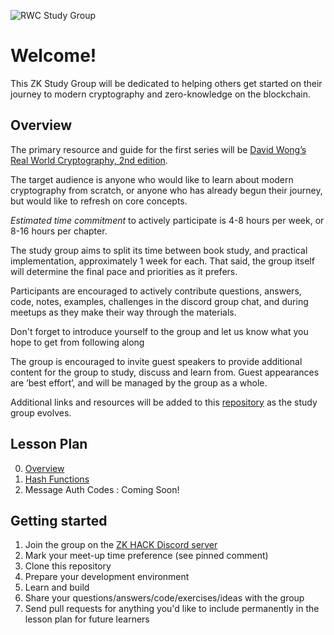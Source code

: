 ![RWC Study Group](/realworld-cryptography-studygroup/assets/images/rwc-cover-trans-v1.png)

# Welcome! 
This ZK Study Group will be dedicated to helping others get started on their journey to modern cryptography and zero-knowledge on the blockchain.

## Overview
The primary resource and guide for the first series will be [David Wong’s Real World Cryptography, 2nd edition](https://www.manning.com/books/real-world-cryptography). 

The target audience is anyone who would like to learn about modern cryptography from scratch, or anyone who has already begun their journey, but would like to refresh on core concepts. 

*Estimated time commitment* to actively participate is 4-8 hours per week, or 8-16 hours per chapter.

The study group aims to split its time between book study, and practical implementation, approximately 1 week for each. That said, the group itself will determine the final pace and priorities as it prefers. 

Participants are encouraged to actively contribute questions, answers, code, notes, examples, challenges in the discord group chat, and during meetups as they make their way through the materials.

Don't forget to introduce yourself to the group and let us know what you hope to get from following along
 
The group is encouraged to invite guest speakers to provide additional content for the group to study, discuss and learn from. Guest appearances are ‘best effort’, and will be managed by the group as a whole.

Additional links and resources will be added to this [repository](https://github.com/zk-community/realworld-cryptography-studygroup/) as the study group evolves. 

## Lesson Plan
0. [Overview](/lesson_00-Overview/index.md)
1. [Hash Functions](/lesson_01-Hash_Functions/index.md)
2. Message Auth Codes : Coming Soon!

## Getting started

1. Join the group on the [ZK HACK Discord server](https://discord.gg/xSWfCgDYZb)
2. Mark your meet-up time preference (see pinned comment)
3. Clone this repository
4. Prepare your development environment
5. Learn and build
6. Share your questions/answers/code/exercises/ideas with the group
7. Send pull requests for anything you'd like to include permanently in the lesson plan for future learners
